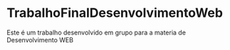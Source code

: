# TrabalhoFinalDesenvolvimentoWeb
Este é um trabalho desenvolvido em grupo para a materia de Desenvolvimento WEB 
